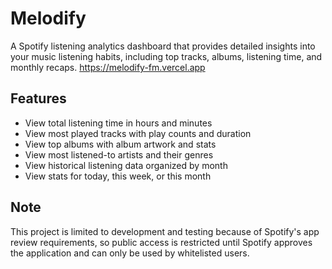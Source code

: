 # Melodify

A Spotify listening analytics dashboard that provides detailed insights into your music listening habits, including top tracks, albums, listening time, and monthly recaps.
https://melodify-fm.vercel.app

## Features
- View total listening time in hours and minutes
- View most played tracks with play counts and duration
- View top albums with album artwork and stats
- View most listened-to artists and their genres
- View historical listening data organized by month
- View stats for today, this week, or this month

## Note
This project is limited to development and testing because of Spotify's app review requirements, so public access is restricted until Spotify approves the application and can only be used by whitelisted users.
